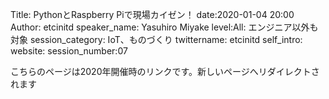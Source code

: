 Title: PythonとRaspberry Piで現場カイゼン！
date:2020-01-04 20:00
Author: etcinitd
speaker_name: Yasuhiro Miyake
level:All: エンジニア以外も対象
session_category: IoT、ものづくり
twittername: etcinitd
self_intro:
website:
session_number:07


<meta http-equiv="refresh" content="1; URL=https://shizuoka.pycon.jp/2020/session/etcinitd/">
<link rel="canonical" href="https://shizuoka.pycon.jp/2020/session/etcinitd/">


こちらのページは2020年開催時のリンクです。新しいページへリダイレクトされます


<!-- PythonとRaspberry Piを活用して、工場の製造現場での生産性向上や、沼津市のアイドルグループのライブ現場でのIoT化など、ちょっとしたヒントを元にリアルな”現場”のカイゼンに取り組んだ作例を紹介します。

--- -->

